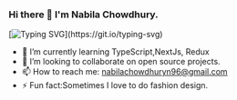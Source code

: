 ### Hi there 👋 I'm Nabila Chowdhury.

[![Typing SVG](https://readme-typing-svg.demolab.com?font=Fira+Code&pause=1000&width=435&lines=FullStack+Web+Developer+.)](https://git.io/typing-svg)

- 🌱 I’m currently learning TypeScript,NextJs, Redux
- 👯 I’m looking to collaborate on open source projects.
- 📫 How to reach me: nabilachowdhuryn96@gmail.com
- ⚡ Fun fact:Sometimes I love to do fashion design.
 


<!--
**chowdhurynabila/chowdhurynabila** is a ✨ _special_ ✨ repository because its `README.md` (this file) appears on your GitHub profile.

Here are some ideas to get you started:

- 🔭 I’m currently working on ...
- 🌱 I’m currently learning ...
- 👯 I’m looking to collaborate on ...
- 🤔 I’m looking for help with ...
- 💬 Ask me about ...
- 📫 How to reach me: ...
- 😄 Pronouns: ...
- ⚡ Fun fact: ...
-->
